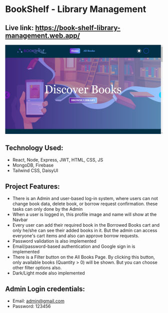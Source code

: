 # BookShelf - Library Management
## Live link: https://book-shelf-library-management.web.app/

<a href="https://book-shelf-library-management.web.app/">
  <img src="https://github.com/TrishonBaidaya7399/TrishonBaidaya7399/blob/main/bookshelf%20banner.jpg?raw=true" />
</a>

## Technology Used:
- React, Node, Express, JWT, HTML, CSS, JS
- MongoDB, Firebase
- Tailwind CSS, DaisyUI

## Project Features:
- There is an Admin and user-based log-in system, where users can not change book data, delete book, or borrow request confirmation. these tasks can only done by the Admin
- When a user is logged in, this profile image and name will show at the Navbar
- Every user can add their required book in the Borrowed Books cart and only he/she can see their added books in it. But the admin can access everyone's cart items and also can approve borrow requests.
- Password validation is also implemented
- Email/password-based authentication and Google sign in is implemented
- There is a Filter button on the All Books Page. By clicking this button, only available books (Quantity > 0) will be shown. But you can choose other filter options also.
- Dark/Light mode also implemented


## Admin Login credentials:
- Email: admin@gmail.com
- Password: 123456
